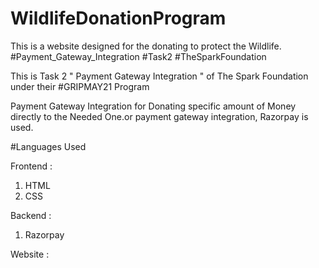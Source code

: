 # WildlifeDonationProgram

This is a website designed for the donating to protect the Wildlife.
#Payment_Gateway_Integration #Task2 #TheSparkFoundation

This is Task 2 " Payment Gateway Integration " of The Spark Foundation under their #GRIPMAY21 Program

Payment Gateway Integration for Donating specific amount of Money directly to the Needed One.or payment gateway integration, Razorpay is used.

#Languages Used

Frontend :
1. HTML
2. CSS

Backend :
1. Razorpay

Website :
